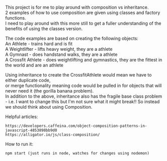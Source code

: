 This project is for me to play around with composition vs inheritance.<br/>
2 examples of how to use composition are given using classes and factory functions.<br/>
I need to play around with this more still to get a fuller understanding of the benefits of using the classes version.

The code examples are based on creating the following objects:<br/>
	An Athlete - trains hard and is fit<br/>
	A Weightlifter - lifts heavy weight, they are a athlete<br/>
	A Gymnast - does handstand walks, they are a athlete<br/>
	A Crossfit Athlete - does weightlifting and gymnastics, they are the fittest in the world and are an athlete<br/>

Using inheritance to create the CrossfitAthlete would mean we have to either duplicate code,<br/>
or merge functionality meaning code would be pulled in for objects that will never need it (the gorilla banana problem).<br/>
In addition to the above, inheritance also has the fragile base class problem - i.e. I want to change this but I'm not sure what it might break!!
So instead we should think about using Composition.

Helpful articles:

	https://developers.caffeina.com/object-composition-patterns-in-javascript-4853898bb9d0
	https://alligator.io/js/class-composition/

How to run it:

	npm start (just runs in node, watches for changes using nodemon)
